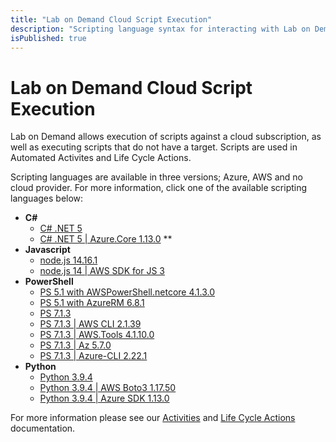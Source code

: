 ```yaml
---
title: "Lab on Demand Cloud Script Execution"
description: "Scripting language syntax for interacting with Lab on Demand and Cloud providers."
isPublished: true
---
```


# Lab on Demand Cloud Script Execution

Lab on Demand allows execution of scripts against a cloud subscription, as well as executing scripts that do not have a target. Scripts are used in Automated Activites and Life Cycle Actions.

Scripting languages are available in three versions; Azure, AWS  and no cloud provider. For more information, click one of the available scripting languages below: 

- **C#**
    - [C# .NET 5](/scripting/Csharp-.NET-5.md) 
    - [C# .NET 5 | Azure.Core 1.13.0](/scripting/Csharp-.NET-5-Azure.-Core-1.13.0.md) **
- **Javascript**
    - [node.js 14.16.1](/scripting/Node-js-14-16-1.md)
    - [node.js 14 | AWS SDK for JS 3](/scripting/node-14.16.1_aws-sdk-3.13.1.md) 
- **PowerShell**
    - [PS 5.1 with AWSPowerShell.netcore 4.1.3.0](/scripting/powershell_5.1-awspowershell.netcore_4.1.3.0.md) 
    - [PS 5.1 with AzureRM 6.8.1](/scripting/powershell_5.1-azurerm_6.8.1.md)
    - [PS 7.1.3](PS-7.1.3.md) 
    - [PS 7.1.3 | AWS CLI 2.1.39](/scripting/PS-7.1.3-AWS-CLI-2.1.39.md) 
    - [PS 7.1.3 | AWS.Tools 4.1.10.0](/scripting/powershell_7.1.3-aws.tools_4.1.10.0.md)
    - [PS 7.1.3 | Az 5.7.0](/scripting/powershell_7.1.3-azure_az_5.7.0.md)
    - [PS 7.1.3 | Azure-CLI 2.22.1](/scripting/PS-7.1.3-Azure-CLI-2.22.1.md) 
- **Python**
    - [Python 3.9.4](/scripting/Python-3.9.4.md)
    - [Python 3.9.4 | AWS Boto3 1.17.50](/scripting/python_3.9.4-aws_boto3_1.17.50.md)
    - [Python 3.9.4 | Azure SDK 1.13.0](/scripting/python_3.9.4-azure_sdk_1.13.0.md)

For more information please see our [Activities](/activities.md) and [Life Cycle Actions](/life-cycle-actions.md) documentation.